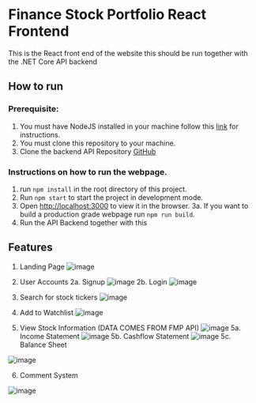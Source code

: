 # Finance Stock Portfolio React Frontend
This is the React front end of the website this should be run together with the .NET Core API backend

## How to run

### Prerequisite:
1. You must have NodeJS installed in your machine follow this [link](https://nodejs.org/en/learn/getting-started/how-to-install-nodejs) for instructions.
2. You must clone this repository to your machine.
3. Clone the backend API Repository [GitHub](https://github.com/Photons3/api-backend-finance-portfolio/tree/main)

### Instructions on how to run the webpage.
1. run `npm install` in the root directory of this project.
2. Run `npm start` to start the project in development mode.
3. Open [http://localhost:3000](http://localhost:3000) to view it in the browser.
3a. If you want to build a production grade webpage run `npm run build`.
4. Run the API Backend together with this

## Features
1. Landing Page
![image](https://github.com/Photons3/finance-portfolio-frontend/assets/18119113/f4eb7e47-e584-4ce0-a462-08ae6f1677d6)

2. User Accounts
2a. Signup
![image](https://github.com/Photons3/finance-portfolio-frontend/assets/18119113/e5cd4cd4-a99f-4422-a0b1-60c820170f44)
2b. Login
![image](https://github.com/Photons3/finance-portfolio-frontend/assets/18119113/0ddfba3e-77f6-427d-8fc9-5bfcce5b6e98)

3. Search for stock tickers
![image](https://github.com/Photons3/finance-portfolio-frontend/assets/18119113/c4eed650-71c0-460d-86be-4f2c4c63f76b)

4. Add to Watchlist
![image](https://github.com/Photons3/finance-portfolio-frontend/assets/18119113/d39e4aa2-e5f7-47af-8f61-5b32645c3fa7)

5. View Stock Information (DATA COMES FROM FMP API)
![image](https://github.com/Photons3/finance-portfolio-frontend/assets/18119113/bb4dc178-24ac-4e25-9c52-68ef2f99c28e)
5a. Income Statement
![image](https://github.com/Photons3/finance-portfolio-frontend/assets/18119113/f491ad60-b156-4210-af0b-d4a1f6499b23)
5b. Cashflow Statement
![image](https://github.com/Photons3/finance-portfolio-frontend/assets/18119113/c3e8fa75-c3fd-455d-aee3-8c62f8119539)
5c. Balance Sheet

![image](https://github.com/Photons3/finance-portfolio-frontend/assets/18119113/c0c92700-917f-44bd-aa33-19c9986b1101)

6. Comment System

![image](https://github.com/Photons3/finance-portfolio-frontend/assets/18119113/79e0d971-68ec-4b60-a03d-012b0ccd0205)





